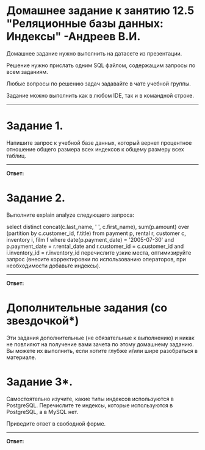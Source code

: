 # Домашнее задание к занятию 12.5 "Реляционные базы данных: Индексы" -Андреев В.И.
Домашнее задание нужно выполнить на датасете из презентации.

Решение нужно прислать одним SQL файлом, содержащим запросы по всем заданиям.

Любые вопросы по решению задач задавайте в чате учебной группы.

Задание можно выполнить как в любом IDE, так и в командной строке.
___

# Задание 1.
Напишите запрос к учебной базе данных, который вернет процентное отношение общего размера всех индексов к общему размеру всех таблиц.
___
**Ответ:**





# Задание 2.
Выполните explain analyze следующего запроса:

select distinct concat(c.last_name, ' ', c.first_name), sum(p.amount) over (partition by c.customer_id, f.title)
from payment p, rental r, customer c, inventory i, film f
where date(p.payment_date) = '2005-07-30' and p.payment_date = r.rental_date and r.customer_id = c.customer_id and i.inventory_id = r.inventory_id
перечислите узкие места,
оптимизируйте запрос (внесите корректировки по использованию операторов, при необходимости добавьте индексы).
___
**Ответ:**






# Дополнительные задания (со звездочкой*)
Эти задания дополнительные (не обязательные к выполнению) и никак не повлияют на получение вами зачета по этому домашнему заданию. Вы можете их выполнить, если хотите глубже и/или шире разобраться в материале.

# Задание 3*.
Самостоятельно изучите, какие типы индексов используются в PostgreSQL. Перечислите те индексы, которые используются в PostgreSQL, а в MySQL нет.

Приведите ответ в свободной форме.
___
**Ответ:**